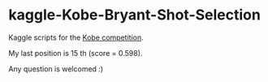 # kaggle-Kobe-Bryant-Shot-Selection
Kaggle scripts for the [Kobe competition](https://www.kaggle.com/c/kobe-bryant-shot-selection).

My last position is 15 th (score = 0.598).

Any question is welcomed :)

